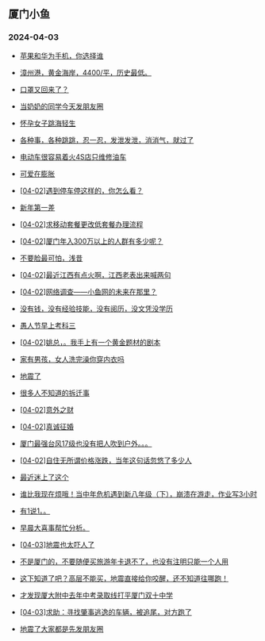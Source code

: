 ## 厦门小鱼 
### 2024-04-03

+ [苹果和华为手机，你选择谁](http://bbs.xmfish.com/read-htm-tid-18169558.html)

+ [漳州港，黄金海岸，4400/平，历史最低。](http://bbs.xmfish.com/read-htm-tid-18169535.html)

+ [口罩又回来了？](http://bbs.xmfish.com/read-htm-tid-18169579.html)

+ [当奶奶的同学今天发朋友圈](http://bbs.xmfish.com/read-htm-tid-18169772.html)

+ [怀孕女子跳海轻生](http://bbs.xmfish.com/read-htm-tid-18169741.html)

+ [各种事，各种跳跳，忍一忍，发泄发泄，消消气，就过了](http://bbs.xmfish.com/read-htm-tid-18169595.html)

+ [电动车很容易着火4S店只维修油车](http://bbs.xmfish.com/read-htm-tid-18169689.html)

+ [可爱在膨胀](http://bbs.xmfish.com/read-htm-tid-18169778.html)

+ [[04-02]遇到停车停这样的，你怎么看？](http://bbs.xmfish.com/read-htm-tid-18169763.html)

+ [新年第一差](http://bbs.xmfish.com/read-htm-tid-18169545.html)

+ [[04-02]求移动套餐更改低套餐办理流程](http://bbs.xmfish.com/read-htm-tid-18169584.html)

+ [[04-02]厦门年入300万以上的人群有多少呢？](http://bbs.xmfish.com/read-htm-tid-18169868.html)

+ [不要脸最可怕，浅昔](http://bbs.xmfish.com/read-htm-tid-18170036.html)

+ [[04-02]最近江西有点火啊，江西老表出来喊两句](http://bbs.xmfish.com/read-htm-tid-18169851.html)

+ [[04-02]网络调查——小鱼网的未来在那里？](http://bbs.xmfish.com/read-htm-tid-18169690.html)

+ [没有钱，没有经验技能，没有阅历，没文凭没学历](http://bbs.xmfish.com/read-htm-tid-18169651.html)

+ [愚人节早上考科三](http://bbs.xmfish.com/read-htm-tid-18169735.html)

+ [[04-02]姚总，。我手上有一个黄金题材的剧本](http://bbs.xmfish.com/read-htm-tid-18169803.html)

+ [家有男孩，女人洗完澡你穿内衣吗](http://bbs.xmfish.com/read-htm-tid-18170017.html)

+ [地震了](http://bbs.xmfish.com/read-htm-tid-18170100.html)

+ [很多人不知道的拆迁事](http://bbs.xmfish.com/read-htm-tid-18169935.html)

+ [[04-02]意外之财](http://bbs.xmfish.com/read-htm-tid-18169908.html)

+ [[04-02]真诚征婚](http://bbs.xmfish.com/read-htm-tid-18169829.html)

+ [厦门最强台风17级也没有把人吹到户外。。。](http://bbs.xmfish.com/read-htm-tid-18169981.html)

+ [[04-02]自住无所谓价格涨跌，当年这句话忽悠了多少人](http://bbs.xmfish.com/read-htm-tid-18170009.html)

+ [最近迷上了这个](http://bbs.xmfish.com/read-htm-tid-18169937.html)

+ [谁比我现在烦哦！当中年危机遇到新八年级（下），崩溃在游走，作业写3小时](http://bbs.xmfish.com/read-htm-tid-18170043.html)

+ [有1说1。。](http://bbs.xmfish.com/read-htm-tid-18170023.html)

+ [早晨大喜事帮忙分析。](http://bbs.xmfish.com/read-htm-tid-18170081.html)

+ [[04-03]地震也太吓人了](http://bbs.xmfish.com/read-htm-tid-18170176.html)

+ [不是厦门的，不要随便买旅游年卡退不了，也没有注明只能一个人用](http://bbs.xmfish.com/read-htm-tid-18170187.html)

+ [这下知道了吧？高层不能买，地震直接给你咬醒，还不知道往哪跑！](http://bbs.xmfish.com/read-htm-tid-18170132.html)

+ [才发现厦大附中去年中考录取线打平厦门双十中学](http://bbs.xmfish.com/read-htm-tid-18170330.html)

+ [[04-03]求助：寻找肇事逃逸的车辆，被追尾，对方跑了](http://bbs.xmfish.com/read-htm-tid-18170216.html)

+ [地震了大家都是先发朋友圈](http://bbs.xmfish.com/read-htm-tid-18170117.html)

